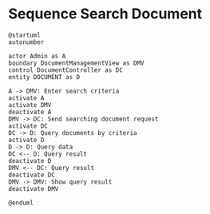 # Sequence Search Document

```plantuml
@startuml
autonumber

actor Admin as A
boundary DocumentManagementView as DMV
control DocumentController as DC
entity DOCUMENT as D

A -> DMV: Enter search criteria
activate A
activate DMV
deactivate A
DMV -> DC: Send searching document request
activate DC
DC -> D: Query documents by criteria
activate D
D -> D: Query data
DC <-- D: Query result
deactivate D
DMV <-- DC: Query result
deactivate DC
DMV -> DMV: Show query result
deactivate DMV

@enduml
```

<!-- diagram id="sequence-adjust-document-search-document" -->
